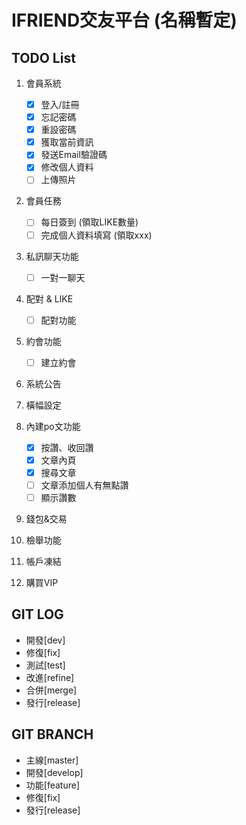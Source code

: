 # IFRIEND交友平台 (名稱暫定)

## TODO List
1. 會員系統
    - [x] 登入/註冊
    - [x] 忘記密碼
    - [x] 重設密碼
    - [x] 獲取當前資訊
    - [x] 發送Email驗證碼
    - [x] 修改個人資料
    - [ ] 上傳照片

2. 會員任務
    - [ ] 每日簽到 (領取LIKE數量)
    - [ ] 完成個人資料填寫 (領取xxx)

3. 私訊聊天功能
    - [ ] 一對一聊天
    
4. 配對 & LIKE
    - [ ] 配對功能

5. 約會功能
    - [ ] 建立約會

6. 系統公告

7. 橫幅設定

8. 內建po文功能
    - [x] 按讚、收回讚
    - [x] 文章內頁
    - [x] 搜尋文章
    - [ ] 文章添加個人有無點讚
    - [ ] 顯示讚數
9. 錢包&交易

10. 檢舉功能

11. 帳戶凍結

12. 購買VIP
    
## GIT LOG
* 開發[dev]
* 修復[fix]
* 測試[test]
* 改進[refine]
* 合併[merge]
* 發行[release]

## GIT BRANCH
* 主線[master]
* 開發[develop]
* 功能[feature]
* 修復[fix]
* 發行[release]